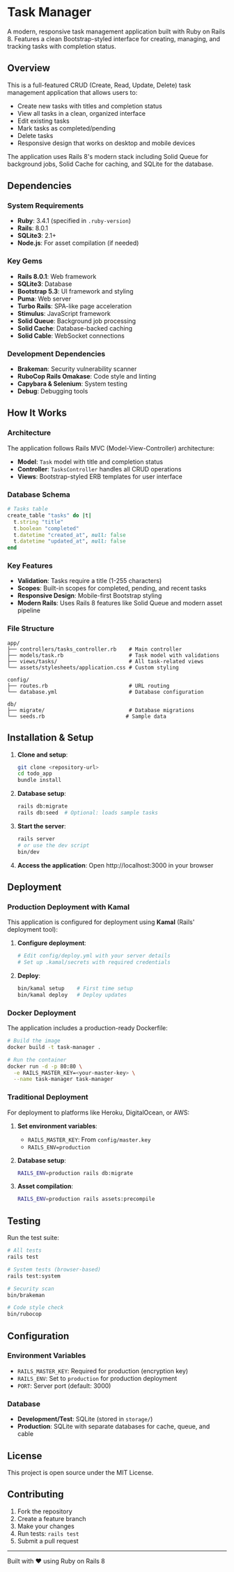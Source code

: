 # Task Manager

A modern, responsive task management application built with Ruby on Rails 8. Features a clean Bootstrap-styled interface for creating, managing, and tracking tasks with completion status.

## Overview

This is a full-featured CRUD (Create, Read, Update, Delete) task management application that allows users to:

- Create new tasks with titles and completion status
- View all tasks in a clean, organized interface
- Edit existing tasks
- Mark tasks as completed/pending
- Delete tasks
- Responsive design that works on desktop and mobile devices

The application uses Rails 8's modern stack including Solid Queue for background jobs, Solid Cache for caching, and SQLite for the database.

## Dependencies

### System Requirements
- **Ruby**: 3.4.1 (specified in `.ruby-version`)
- **Rails**: 8.0.1
- **SQLite3**: 2.1+
- **Node.js**: For asset compilation (if needed)

### Key Gems
- **Rails 8.0.1**: Web framework
- **SQLite3**: Database
- **Bootstrap 5.3**: UI framework and styling
- **Puma**: Web server
- **Turbo Rails**: SPA-like page acceleration
- **Stimulus**: JavaScript framework
- **Solid Queue**: Background job processing
- **Solid Cache**: Database-backed caching
- **Solid Cable**: WebSocket connections

### Development Dependencies
- **Brakeman**: Security vulnerability scanner
- **RuboCop Rails Omakase**: Code style and linting
- **Capybara & Selenium**: System testing
- **Debug**: Debugging tools

## How It Works

### Architecture
The application follows Rails MVC (Model-View-Controller) architecture:

- **Model**: `Task` model with title and completion status
- **Controller**: `TasksController` handles all CRUD operations
- **Views**: Bootstrap-styled ERB templates for user interface

### Database Schema
```ruby
# Tasks table
create_table "tasks" do |t|
  t.string "title"
  t.boolean "completed"
  t.datetime "created_at", null: false
  t.datetime "updated_at", null: false
end
```

### Key Features
- **Validation**: Tasks require a title (1-255 characters)
- **Scopes**: Built-in scopes for completed, pending, and recent tasks
- **Responsive Design**: Mobile-first Bootstrap styling
- **Modern Rails**: Uses Rails 8 features like Solid Queue and modern asset pipeline

### File Structure
```
app/
├── controllers/tasks_controller.rb    # Main controller
├── models/task.rb                     # Task model with validations
├── views/tasks/                       # All task-related views
└── assets/stylesheets/application.css # Custom styling

config/
├── routes.rb                          # URL routing
└── database.yml                       # Database configuration

db/
├── migrate/                           # Database migrations
└── seeds.rb                          # Sample data
```

## Installation & Setup

1. **Clone and setup**:
   ```bash
   git clone <repository-url>
   cd todo_app
   bundle install
   ```

2. **Database setup**:
   ```bash
   rails db:migrate
   rails db:seed  # Optional: loads sample tasks
   ```

3. **Start the server**:
   ```bash
   rails server
   # or use the dev script
   bin/dev
   ```

4. **Access the application**:
   Open http://localhost:3000 in your browser

## Deployment

### Production Deployment with Kamal

This application is configured for deployment using **Kamal** (Rails' deployment tool):

1. **Configure deployment**:
   ```bash
   # Edit config/deploy.yml with your server details
   # Set up .kamal/secrets with required credentials
   ```

2. **Deploy**:
   ```bash
   bin/kamal setup    # First time setup
   bin/kamal deploy   # Deploy updates
   ```

### Docker Deployment

The application includes a production-ready Dockerfile:

```bash
# Build the image
docker build -t task-manager .

# Run the container
docker run -d -p 80:80 \
  -e RAILS_MASTER_KEY=<your-master-key> \
  --name task-manager task-manager
```

### Traditional Deployment

For deployment to platforms like Heroku, DigitalOcean, or AWS:

1. **Set environment variables**:
   - `RAILS_MASTER_KEY`: From `config/master.key`
   - `RAILS_ENV=production`

2. **Database setup**:
   ```bash
   RAILS_ENV=production rails db:migrate
   ```

3. **Asset compilation**:
   ```bash
   RAILS_ENV=production rails assets:precompile
   ```

## Testing

Run the test suite:
```bash
# All tests
rails test

# System tests (browser-based)
rails test:system

# Security scan
bin/brakeman

# Code style check
bin/rubocop
```

## Configuration

### Environment Variables
- `RAILS_MASTER_KEY`: Required for production (encryption key)
- `RAILS_ENV`: Set to `production` for production deployment
- `PORT`: Server port (default: 3000)

### Database
- **Development/Test**: SQLite (stored in `storage/`)
- **Production**: SQLite with separate databases for cache, queue, and cable

## License

This project is open source under the MIT License.

## Contributing

1. Fork the repository
2. Create a feature branch
3. Make your changes
4. Run tests: `rails test`
5. Submit a pull request

---

Built with ❤️ using Ruby on Rails 8